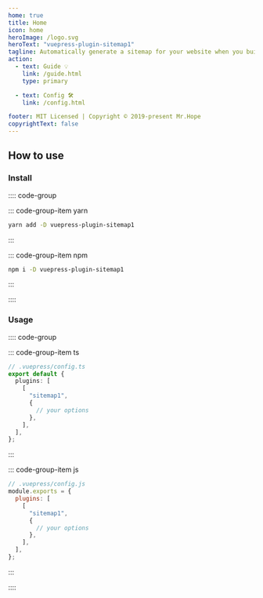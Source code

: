 ```yaml
---
home: true
title: Home
icon: home
heroImage: /logo.svg
heroText: "vuepress-plugin-sitemap1"
tagline: Automatically generate a sitemap for your website when you build it.
action:
  - text: Guide 💡
    link: /guide.html
    type: primary

  - text: Config 🛠
    link: /config.html

footer: MIT Licensed | Copyright © 2019-present Mr.Hope
copyrightText: false
---
```


## How to use

### Install

:::: code-group

::: code-group-item yarn

```bash
yarn add -D vuepress-plugin-sitemap1
```

:::

::: code-group-item npm

```bash
npm i -D vuepress-plugin-sitemap1
```

:::

::::

### Usage

:::: code-group

::: code-group-item ts

```ts
// .vuepress/config.ts
export default {
  plugins: [
    [
      "sitemap1",
      {
        // your options
      },
    ],
  ],
};
```

:::

::: code-group-item js

```js
// .vuepress/config.js
module.exports = {
  plugins: [
    [
      "sitemap1",
      {
        // your options
      },
    ],
  ],
};
```

:::

::::
